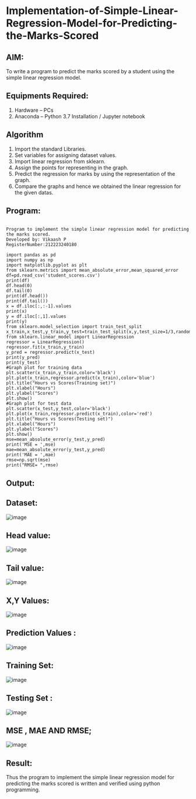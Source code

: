 # Implementation-of-Simple-Linear-Regression-Model-for-Predicting-the-Marks-Scored

## AIM:
To write a program to predict the marks scored by a student using the simple linear regression model.

## Equipments Required:
1. Hardware – PCs
2. Anaconda – Python 3.7 Installation / Jupyter notebook

## Algorithm
1. Import the standard Libraries. 
2. Set variables for assigning dataset values.
3. Import linear regression from sklearn.
4. Assign the points for representing in the graph.
5. Predict the regression for marks by using the representation of the graph.
6. Compare the graphs and hence we obtained the linear regression for the given datas.


## Program:
```

Program to implement the simple linear regression model for predicting the marks scored.
Developed by: Vikaash P
RegisterNumber:212223240180

import pandas as pd
import numpy as np
import matplotlib.pyplot as plt
from sklearn.metrics import mean_absolute_error,mean_squared_error
df=pd.read_csv('student_scores.csv')
print(df)
df.head(0)
df.tail(0)
print(df.head())
print(df.tail())
x = df.iloc[:,:-1].values
print(x)
y = df.iloc[:,1].values
print(y)
from sklearn.model_selection import train_test_split
x_train,x_test,y_train,y_test=train_test_split(x,y,test_size=1/3,random_state=0)
from sklearn.linear_model import LinearRegression
regressor = LinearRegression()
regressor.fit(x_train,y_train)
y_pred = regressor.predict(x_test)
print(y_pred)
print(y_test)
#Graph plot for training data
plt.scatter(x_train,y_train,color='black')
plt.plot(x_train,regressor.predict(x_train),color='blue')
plt.title("Hours vs Scores(Training set)")
plt.xlabel("Hours")
plt.ylabel("Scores")
plt.show()
#Graph plot for test data
plt.scatter(x_test,y_test,color='black')
plt.plot(x_train,regressor.predict(x_train),color='red')
plt.title("Hours vs Scores(Testing set)")
plt.xlabel("Hours")
plt.ylabel("Scores")
plt.show()
mse=mean_absolute_error(y_test,y_pred)
print('MSE = ',mse)
mae=mean_absolute_error(y_test,y_pred)
print('MAE = ',mae)
rmse=np.sqrt(mse)
print("RMSE= ",rmse)

```

## Output:
## Dataset:
![image](https://github.com/user-attachments/assets/c91d8d24-6180-4023-a0f9-c936c03ff3f8)


## Head value:
![image](https://github.com/user-attachments/assets/1d03c82a-69c5-4f40-985b-f1ac6dc74c99)

## Tail value:
![image](https://github.com/user-attachments/assets/794aecf6-c253-46af-914d-872ac61caeaf)

## X,Y Values:
![image](https://github.com/user-attachments/assets/d5e68a84-cd5c-47a5-97c8-03fa2f4ad3e7)

## Prediction Values :
![image](https://github.com/user-attachments/assets/96c45a37-cac9-4163-ae62-729e80cde115)

## Training Set:
![image](https://github.com/user-attachments/assets/03d3f761-b950-450a-8ed5-2e0affc42560)

## Testing Set :
![image](https://github.com/user-attachments/assets/55a3db79-75b5-4cc0-b3b8-f0ef09c9166b)

## MSE , MAE AND RMSE;
![image](https://github.com/user-attachments/assets/51d51b70-534c-4af1-9ce6-a0c0754554b3)










## Result:
Thus the program to implement the simple linear regression model for predicting the marks scored is written and verified using python programming.
